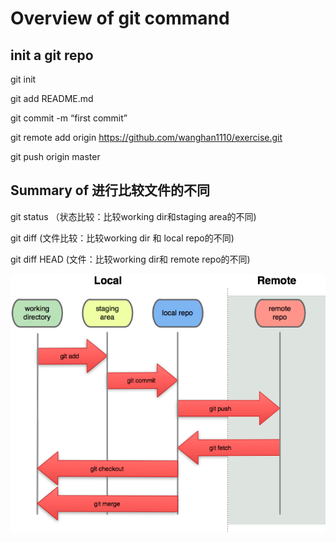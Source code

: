# Overview of git command
## init a git repo
git init

git add README.md

git commit -m “first commit”

git remote add origin https://github.com/wanghan1110/exercise.git

git push origin master

## Summary of 进行比较文件的不同
git status （状态比较：比较working dir和staging area的不同)

git diff (文件比较：比较working dir 和 local repo的不同)

git diff HEAD (文件：比较working dir和 remote repo的不同)


<img src="./Github.png" width="800">